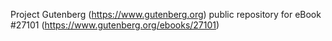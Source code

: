 Project Gutenberg (https://www.gutenberg.org) public repository for eBook #27101 (https://www.gutenberg.org/ebooks/27101)
